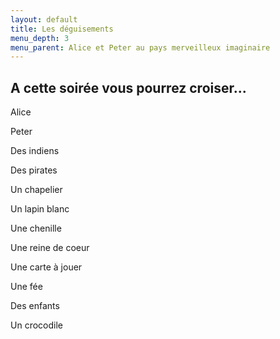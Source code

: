 ```yaml
---
layout: default
title: Les déguisements
menu_depth: 3
menu_parent: Alice et Peter au pays merveilleux imaginaire
---
```


## A cette soirée vous pourrez croiser...

Alice

Peter

Des indiens

Des pirates

Un chapelier

Un lapin blanc

Une chenille

Une reine de coeur

Une carte à jouer

Une fée

Des enfants

Un crocodile